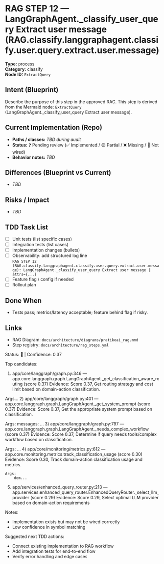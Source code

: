 # RAG STEP 12 — LangGraphAgent._classify_user_query Extract user message (RAG.classify.langgraphagent.classify.user.query.extract.user.message)

**Type:** process  
**Category:** classify  
**Node ID:** `ExtractQuery`

## Intent (Blueprint)
Describe the purpose of this step in the approved RAG. This step is derived from the Mermaid node: `ExtractQuery` (LangGraphAgent._classify_user_query Extract user message).

## Current Implementation (Repo)
- **Paths / classes:** _TBD during audit_
- **Status:** ❓ Pending review (✅ Implemented / 🟡 Partial / ❌ Missing / 🔌 Not wired)
- **Behavior notes:** _TBD_

## Differences (Blueprint vs Current)
- _TBD_

## Risks / Impact
- _TBD_

## TDD Task List
- [ ] Unit tests (list specific cases)
- [ ] Integration tests (list cases)
- [ ] Implementation changes (bullets)
- [ ] Observability: add structured log line  
  `RAG STEP 12 (RAG.classify.langgraphagent.classify.user.query.extract.user.message): LangGraphAgent._classify_user_query Extract user message | attrs={...}`
- [ ] Feature flag / config if needed
- [ ] Rollout plan

## Done When
- Tests pass; metrics/latency acceptable; feature behind flag if risky.

## Links
- RAG Diagram: `docs/architecture/diagrams/pratikoai_rag.mmd`
- Step registry: `docs/architecture/rag_steps.yml`


<!-- AUTO-AUDIT:BEGIN -->
Status: 🔌  |  Confidence: 0.37

Top candidates:
1) app/core/langgraph/graph.py:346 — app.core.langgraph.graph.LangGraphAgent._get_classification_aware_routing (score 0.37)
   Evidence: Score 0.37, Get routing strategy and cost limit based on domain-action classification.

Args...
2) app/core/langgraph/graph.py:401 — app.core.langgraph.graph.LangGraphAgent._get_system_prompt (score 0.37)
   Evidence: Score 0.37, Get the appropriate system prompt based on classification.

Args:
    messages: ...
3) app/core/langgraph/graph.py:797 — app.core.langgraph.graph.LangGraphAgent._needs_complex_workflow (score 0.37)
   Evidence: Score 0.37, Determine if query needs tools/complex workflow based on classification.

Args:
...
4) app/core/monitoring/metrics.py:612 — app.core.monitoring.metrics.track_classification_usage (score 0.30)
   Evidence: Score 0.30, Track domain-action classification usage and metrics.
    
    Args:
        dom...
5) app/services/enhanced_query_router.py:213 — app.services.enhanced_query_router.EnhancedQueryRouter._select_llm_provider (score 0.29)
   Evidence: Score 0.29, Select optimal LLM provider based on domain-action requirements

Notes:
- Implementation exists but may not be wired correctly
- Low confidence in symbol matching

Suggested next TDD actions:
- Connect existing implementation to RAG workflow
- Add integration tests for end-to-end flow
- Verify error handling and edge cases
<!-- AUTO-AUDIT:END -->
